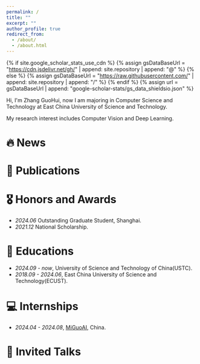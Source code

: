 ```yaml
---
permalink: /
title: ""
excerpt: ""
author_profile: true
redirect_from: 
  - /about/
  - /about.html
---
```

{% if site.google_scholar_stats_use_cdn %}
{% assign gsDataBaseUrl = "https://cdn.jsdelivr.net/gh/" | append: site.repository | append: "@" %}
{% else %}
{% assign gsDataBaseUrl = "https://raw.githubusercontent.com/" | append: site.repository | append: "/" %}
{% endif %}
{% assign url = gsDataBaseUrl | append: "google-scholar-stats/gs_data_shieldsio.json" %}

<span class='anchor' id='about-me'></span>

<!-- 个人介绍 -->

Hi, I'm Zhang GuoHui, now I am majoring in Computer Science and Technology at East China University of Science and Technology.

My research interest includes Computer Vision and Deep Learning.

<!-- I have published 0 papers at the top international AI conferences with total <a href='https://scholar.google.com/citations?user=DhtAFkwAAAAJ'>google scholar citations <strong><span id='total_cit'>0</span></strong></a> (You can also use google scholar badge <a href='https://scholar.google.com/citations?user=DhtAFkwAAAAJ'><img src="https://img.shields.io/endpoint?url={{ url | url_encode }}&logo=Google%20Scholar&labelColor=f6f6f6&color=9cf&style=flat&label=citations"></a>). -->

<!-- 最新消息 -->

# 🔥 News

<!-- - *2022.02*:  🎉🎉 Lorem ipsum dolor sit amet, consectetur adipiscing elit. Vivamus ornare aliquet ipsum, ac tempus justo dapibus sit amet. 
- *2022.02*:  🎉🎉 Lorem ipsum dolor sit amet, consectetur adipiscing elit. Vivamus ornare aliquet ipsum, ac tempus justo dapibus sit amet.  -->

<!-- 出版物 -->

# 📝 Publications
<!-- 
<div class='paper-box'><div class='paper-box-image'><div><div class="badge">CVPR 2016</div><img src='http://cdn.zghhui.me/img/202407181058300.png' alt="sym" width="100%"></div></div>
<div class='paper-box-text' markdown="1">

[Deep Residual Learning for Image Recognition](https://openaccess.thecvf.com/content_cvpr_2016/papers/He_Deep_Residual_Learning_CVPR_2016_paper.pdf)

**Kaiming He**, Xiangyu Zhang, Shaoqing Ren, Jian Sun

[**Project**](https://scholar.google.com/citations?view_op=view_citation&hl=zh-CN&user=DhtAFkwAAAAJ&citation_for_view=DhtAFkwAAAAJ:ALROH1vI_8AC) <strong><span class='show_paper_citations' data='DhtAFkwAAAAJ:ALROH1vI_8AC'></span></strong>
- Lorem ipsum dolor sit amet, consectetur adipiscing elit. Vivamus ornare aliquet ipsum, ac tempus justo dapibus sit amet. 
</div>
</div> -->


<!-- 荣誉和奖励 -->

# 🎖 Honors and Awards

- *2024.06* Outstanding Graduate Student, Shanghai.
- *2021.12* National Scholarship.

<!-- 教育经历 -->

# 📖 Educations

<!-- - *2019.06 - 2022.04 (now)*, Lorem ipsum dolor sit amet, consectetur adipiscing elit. Vivamus ornare aliquet ipsum, ac tempus justo dapibus sit amet.  -->

- *2024.09 - now*,     University of Science and Technology of China(USTC).
- *2018.09 - 2024.06*, East China University of Science and Technology(ECUST).


<!-- 实习 -->

# 💻 Internships

<!-- - *2019.05 - 2020.02*, [Lorem](https://github.com/), China. -->
- *2024.04 - 2024.08*, [MiGuoAI](https://miguocomics.com/), China.

<!-- 会谈 -->

# 💬 Invited Talks

<!-- - *2021.06*, Lorem ipsum dolor sit amet, consectetur adipiscing elit. Vivamus ornare aliquet ipsum, ac tempus justo dapibus sit amet. 
- *2021.03*, Lorem ipsum dolor sit amet, consectetur adipiscing elit. Vivamus ornare aliquet ipsum, ac tempus justo dapibus sit amet.  \| [\[video\]](https://github.com/) -->